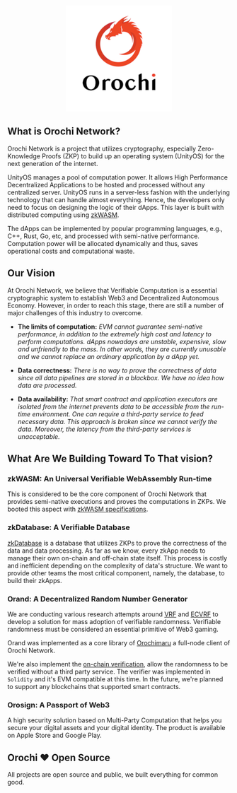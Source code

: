<p align="center">
    <img src="../assets/orochi-network.png" alt="Orochi Network">
</p>

## What is Orochi Network?

Orochi Network is a project that utilizes cryptography, especially Zero-Knowledge Proofs (ZKP) to build up an operating system (UnityOS) for the next generation of the internet.

UnityOS manages a pool of computation power. It allows High Performance Decentralized Applications to be hosted and processed without any centralized server. UnityOS runs in a server-less fashion with the underlying technology that can handle almost everything. Hence, the developers only need to focus on designing the logic of their dApps. This layer is built with distributed computing using [zkWASM](https://github.com/orochi-network/zkWASM-specs).

The dApps can be implemented by popular programming languages, e.g., C++, Rust, Go, etc, and processed with semi-native performance. Computation power will be allocated dynamically and thus, saves operational costs and computational waste.

## Our Vision

At Orochi Network, we believe that Verifiable Computation is a essential cryptographic system to establish Web3 and Decentralized Autonomous Economy. However, in order to reach this stage, there are still a number of major challenges of this industry to overcome.

- **The limits of computation:** _EVM cannot guarantee semi-native performance, in addition to the extremely high cost and latency to perform computations. dApps nowadays are unstable, expensive, slow and unfriendly to the mass. In other words, they are currently unusable and we cannot replace an ordinary application by a dApp yet._

- **Data correctness:** _There is no way to prove the correctness of data since all data pipelines are stored in a blackbox. We have no idea how data are processed._

- **Data availability:** _That smart contract and application executors are isolated from the internet prevents data to be accessible from the run-time environment. One can require a third-party service to feed necessary data. This approach is broken since we cannot verify the data. Moreover, the latency from the third-party services is unacceptable._

## What Are We Building Toward To That vision?

### zkWASM: An Universal Verifiable WebAssembly Run-time

This is considered to be the core component of Orochi Network that provides semi-native executions and proves the computations in ZKPs. We booted this aspect with [zkWASM specifications](https://github.com/orochi-network/zkWASM-specs).

### zkDatabase: A Verifiable Database

[zkDatabase](https://github.com/orochi-network/zkDatabase) is a database that utilizes ZKPs to prove the correctness of the data and data processing. As far as we know, every zkApp needs to manage their own on-chain and off-chain state itself. This process is costly and inefficient depending on the complexity of data's structure. We want to provide other teams the most critical component, namely, the database, to build their zkApps.

### Orand: A Decentralized Random Number Generator

We are conducting various research attempts around [VRF](../ecvrf/verifiable_random_function.md) and [ECVRF](../ecvrf/ecvrf_summary/introduction.md) to develop a solution for mass adoption of verifiable randomness. Verifiable randomness must be considered an essential primitive of Web3 gaming.

Orand was implemented as a core library of [Orochimaru](https://github.com/orochi-network/orochimaru) a full-node client of Orochi Network.

We're also implement the [on-chain verification](https://github.com/orochi-network/orochimaru/tree/main/contracts), allow the randomness to be verified without a third party service. The verifier was implemented in `Solidity` and it's EVM compatible at this time. In the future, we're planned to support any blockchains that supported smart contracts.

### Orosign: A Passport of Web3

A high security solution based on Multi-Party Computation that helps you secure your digital assets and your digital identity. The product is available on Apple Store and Google Play.

## Orochi ❤️ Open Source

All projects are open source and public, we built everything for common good.

<!-- Expect us -->
